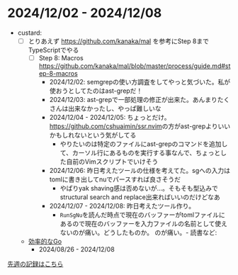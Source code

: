 # 2024/12/02 - 2024/12/08

- custard:
    - [ ] とりあえず <https://github.com/kanaka/mal> を参考にStep 8までTypeScriptでやる
        - [ ] Step 8: Macros <https://github.com/kanaka/mal/blob/master/process/guide.md#step-8-macros>
            - 2024/12/02: semgrepの使い方調査をしてやっと気づいた。私が使おうとしてたのはast-grepだ！
            - 2024/12/03: ast-grepで一部処理の修正が出来た。あんまりたくさんは出来なかったし、やっぱ難しいな
            - 2024/12/04 - 2024/12/05: ちょっとだけ。<https://github.com/cshuaimin/ssr.nvim>の方がast-grepよりいいかもしれないという気がしてる
                - やりたいのは特定のファイルにast-grepのコマンドを追加して、カーソル行にあるものを実行する事なんで、ちょっとした自前のVimスクリプトでいけそう
            - 2024/12/06: 昨日考えたツールの仕様を考えてた。sgへの入力はtomlに書き出してnuでパースすれば良さそうだ
                - やぱりyak shaving感は否めないが...。そもそも型込みでstructural search and replace出来ればいいのだけどなあ
            - 2024/12/07 - 2024/12/08: 昨日考えたツール作り。
                - `RunSgNu`を読んだ時点で現在のバッファーがtomlファイルにあるので現在のバッファーを入力ファイルの名前として使えないのが痛い。どうしたものか。
のが痛い。- 読書など:
    - [効率的なGo](https://www.oreilly.co.jp//books/9784814400539/)
        - 2024/08/26 - 2024/12/08

[先週の記録はこちら](https://github.com/igrep/daily-commits/blob/82e04971dc33d622e5eea7970f8f440822454953/yesterday.md)
